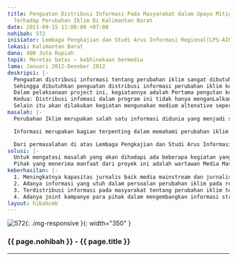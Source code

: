 ```yaml
---
title: Penguatan Distribusi Informasi Pada Masyarakat dalam Upaya Mitigasi dan Adaptasi
  Terhadap Perubahan Iklim Di Kalimantan Barat
date: 2011-09-15 11:08:00 +07:00
nohibah: 572
inisiator: Lembaga Pengkajian dan Studi Arus Informasi Regional(LPS-AIR)
lokasi: Kalimantan Barat
dana: 400 Juta Rupiah
topik: Meretas batas – kebhinekaan bermedia
lama: Januari 2012-Deseber 2012
deskripsi: |-
  Penguatan distribusi informasi tentang perubahan iklim sangat dibutuhkan masyarakat, karena selama ini distribusi informasi perubahan iklim hanya dirasakan oleh kalangan kelas menengah keatas ini tidak terlepas peranan media selama ini yang menginformasi permasalah perumahan iklim adalah media mainstream(media arus utama) dimana aksesnya hanya dapat diakses oleh kalangan kelas menengah-keatas.
  Sehingga dibutuhkan penguatan distribusi informasi perubahan iklim kepada masyarakat, terutama masyarakat yang rentan mengalami dampak dari perubahan ilim ini, seperti petani,nelayan, masyarakat sekitar hutan dan masyarakat adat sehinga mereka mampu melakukan adaptasi dan mitigasi terhadap perubahan iklim.
  Dalam pelaksanaan project ini, kegiatannya adalah Pertama pengutan kemampuan jurnalis media mainstream tentang peliputan perubahan ikilim,penguatan pengelola radio komunitas,citizen jurnalis.
  Kedua: Distribusi infomasi dalam program ini tidak hanya menganLalkan media mainstream sebagai media utama dalam menditribusikan informasi yang berkaitan perubahan iklim program lebih mengutamakan media-media alternative, seperti radio komunitas, SMS Frontline dan SMS Getway, Warga bisa berpatisipasi langsung menyampaikan informasi perubahan iklim dengan sms getway,dan pengelola project mendistribusikan informasi tersebut dengan sistem SMS Getway secara langsung kepada public(Media Utama mengunakan Media WEB), yaitu :www.borneoclimatechange.org.(Sitem Pusat Data Base dan Informasi Perubahan Iklim yang dibuat LPS-AIR).
  Selain itu akan dilakukan kegiatan mengunakan medium altenative seperti Fastival film dokumentar,pameran photo dan goest to school kampanye langsung kesekolah-sekolah.
masalah: |-
  Perubahan Iklim merupakan salah satu informasi didunia yang menjadi salah satu isu utama, karena dampak dari perubahan iklim telah dirasakan oleh berbagai kalangan  dimuka bumi. Tetapi selama ini informasi perubahan iklim masih dimonopoli oleh kalangan kelas menegah dan media mainstream. Sehingga terjadi kesenjangan informasi dikalangan masyarakat.

  Informasi merupakan bagian terpenting dalam memahami perubahan iklim oleh masyarakat dalam rangka adaptasi dan mitigasi terhadap perubahan iklim. Dampak minimnya informasi, menyebabkan redahya kesadaran masyarakat untuk mitigasi dan adaptasi terhadap perubahan iklim. Oleh sebab itu dibutuhkan penguatan Informasi tertang perubahan iklim kepada masyarkat.

  Dari permasalahan di atas Lembaga Pengkajian dan Studi Arus Informasi Regional mengajukan proposal dengan Judul: Penguatan Distribusi Informasi Kepada Masyarakat dalam Upaya Mitigasi dan Adaptasi Terhadap Perubahan Iklim.
solusi: |-
  Untuk mengatasi masalah yang akan dihadapi ada beberapa kegiatan yang akan dilakukan Pertama: Melakuakan penguatan kapasitasat jurnalis dan masyarakat sebagai citizen jurnalis(jurnalis Warga) dan Pelajar. Kedua: Memperkuat media warga terutama radio komunitas dalam menditribukan informasi perubahan iklim kepada komunitas, Ketiga: Citizent Jurnalis (menerima informasi dan Distribusi Informasi) menggunakan SMS Getway dan SMS Frontline, masyarakat dapat secara aktif menyampaikan informasi dengan sms get-way, dan pengelola project bisa mendisribusikan informasi ke masyarakat dengan sms frontline.Keempat: Memperkuat sistem data base dan pusat informasi perubahan iklim Kal-Bar. Kelima: Kapanye tentang perubahan iklim di tingkat sekolah SMP dan SMA. Keenam: Pembuatan Film Dokumentar tentang perubahan Iklim di Kalimantar Barat. Dan Ketujuh: Fastival Film Dokumentar tentang perubahan Iklim dan Kedelapan:Pameran Photografi tentang perubahan iklim.
  Pihak yang menerima manfaat dari proyek ini adalah wartawan Media Masa Umum 15 Orang,Pengelola Radio Komunitas 25 Orang(Dari 15 Radio Komunitas), Pelajar SMA 10 SMA.(100 Orang),Pengiat Film Dokumentar 20 Orang, Citizen Jurnalis sekitar 100 orang khusus dilaksanakan dimasyarakat sekitar hutan(10 Desa) di 4 Kabupaten di Kalimantan Barat dan memberikan informasi melalu sms getway dan frontline dalam 1 bulan ada 4 informasi yang berkaitan dengan perubahan iklim yang terjadi di desanya masing-masing ,Radio komunitas dapat menproduksi acara dalam bentuk 4 News, 1 Feature dan 1 Talkshow tentang perubahan iklim setiap bulanya, 1 Film Dokumentar yang di Produksi untuk kepentingan kampanye, dan 15 Komunitas film yang akan terlibat dalam pastival film dokumentar.Mamfaat tidak langsung:Intansi pemerintah,media,perguruan tinggi dan masyarakat dalam mengakses informasi tentang perubahan iklim.
keberhasilan: |-
  1. Meningkatnya kapasitas jurnalis baik media mainstream dan jurnalis warga.
  2. Adanya informasi yang utuh dalam persoalan perubahan iklim pada rencana dan target pembangunan yang berdampak pada masyarakat.
  3. Terdistribusi informasi pada masyarakat tentang perubahan iklim terutama masyarakat wilayah di Wilayah Kalimantan Barat.
  4. Adanya joint kampanye para pihak dalam mengembangkan informasi strategi adaptasi dan mitigasi peprubahan iklim.
layout: hibahcmb
---
```


![572](/static/img/hibahcmb/572.png){: .img-responsive }{: width="350" }

### {{ page.nohibah }} - {{ page.title }}

---
